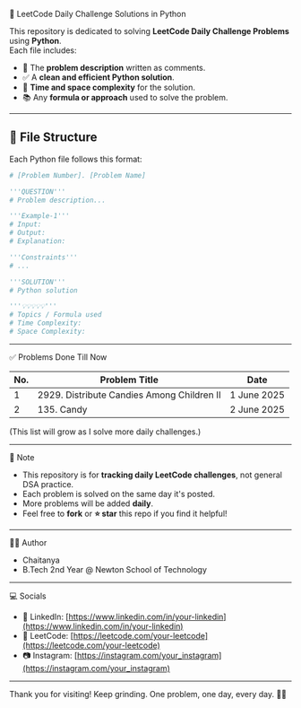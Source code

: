 🐍 LeetCode Daily Challenge Solutions in Python

This repository is dedicated to solving **LeetCode Daily Challenge Problems** using **Python**.  
Each file includes:

- 📌 The **problem description** written as comments.
- ✅ A **clean and efficient Python solution**.
- 🧠 **Time and space complexity** for the solution.
- 📚 Any **formula or approach** used to solve the problem.

---

## 📂 File Structure

Each Python file follows this format:

```python
# [Problem Number]. [Problem Name]

'''QUESTION'''
# Problem description...

'''Example-1'''
# Input:
# Output:
# Explanation:

'''Constraints'''
# ...

'''SOLUTION'''
# Python solution

'''💡💡💡💡💡'''
# Topics / Formula used
# Time Complexity:
# Space Complexity:
```

---

✅ Problems Done Till Now

| No. | Problem Title                                      | Date        |
|-----|----------------------------------------------------|-------------|
| 1   | 2929. Distribute Candies Among Children II         | 1 June 2025 |
| 2   | 135. Candy                                         | 2 June 2025 |

(This list will grow as I solve more daily challenges.)

---

📌 Note

- This repository is for **tracking daily LeetCode challenges**, not general DSA practice.
- Each problem is solved on the same day it's posted.
- More problems will be added **daily**.
- Feel free to **fork** or **⭐ star** this repo if you find it helpful!

---

👨‍💻 Author

- Chaitanya  
- B.Tech 2nd Year @ Newton School of Technology

---

💻 Socials

- 🔗 LinkedIn: [https://www.linkedin.com/in/your-linkedin](https://www.linkedin.com/in/your-linkedin)  
- 🧩 LeetCode: [https://leetcode.com/your-leetcode](https://leetcode.com/your-leetcode)  
- 📷 Instagram: [https://instagram.com/your_instagram](https://instagram.com/your_instagram)

---

Thank you for visiting!
Keep grinding. One problem, one day, every day. 🚀🐍
